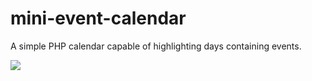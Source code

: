 # mini-event-calendar
A simple PHP calendar capable of highlighting days containing events. 

![](http://i.imgur.com/s2zlu3w.png)
